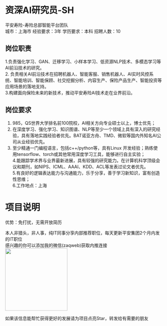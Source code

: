 # 资深AI研究员-SH
平安寿险-寿险总部智能平台团队  
城市：上海市 经验要求：3年 学历要求：本科  招聘人数：10

## 岗位职责
1.负责强化学习、GAN、迁移学习、小样本学习、低资源NLP技术、多模态学习等AI前沿技术的研究。   
2. 负责相关AI前沿技术在招聘机器人、智能客服、销售机器人、AI实时风控系统、智能培训、智能保顾、社交挖掘分析、内容生产、保险产品生产、智能投资等应用场景的落地支持。   
3.构建面向保险未来的新技术，推动平安寿险AI技术走在业界前沿。

## 岗位要求
1. 985，QS世界大学排名前100院校，AI相关方向专业硕士以上，博士优先；    
2. 在深度学习、强化学习、知识图谱、NLP等至少一个领域上具有深入的研究经验，具有落地实践经验者优先。BAT诺亚方舟、TMD、微软等国内外知名AI公司从业经验优先。   
3. 至少精通一门编程语言，包括c++/python等，具有Linux 开发经验；熟练使用tensorflow、torch或其他常用深度学习工具，能够进行自主实验；   
4.能跟踪学术界与业界最新进展，具有较强的研究能力。在计算机科学顶级会议和期刊，如NIPS、ICML、AAAI、KDD、ACL等发表过论文者优先。   
5.有良好的逻辑表达能力与沟通能力，乐于分享，善于学习新知识，富有创造性思维；   
6.工作地点：上海

# 项目说明

优势：免打扰，无需开放简历

本人非猎头，非人事，纯IT同事分享内部推荐职位，每天更新平安集团2个月内发的IT职位  
感兴趣的你可以添加我的微信(zaqweb)获取内推连接  
<img src="https://github.com/zaqweb/PA-IT-JOBS/blob/master/WechatICode.jpeg"  height="200" width="200">

如果该信息能帮忙获得更好的发展请为项目点亮Star，转发给有需要的朋友




